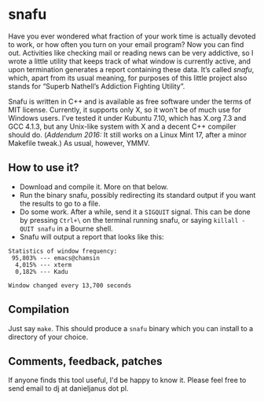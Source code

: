 # snafu

Have you ever wondered what fraction of your work time is actually devoted to work, or how often you turn on your email program? Now you can find out. Activities like checking mail or reading news can be very addictive, so I wrote a little utility that keeps track of what window is currently active, and upon termination generates a report containing these data. It’s called _snafu_, which, apart from its usual meaning, for purposes of this little project also stands for “Superb Nathell’s Addiction Fighting Utility”.

Snafu is written in C++ and is available as free software under the terms of MIT license. Currently, it supports only X, so it won't be of much use for Windows users. I've tested it under Kubuntu 7.10, which has X.org 7.3 and GCC 4.1.3, but any Unix-like system with X and a decent C++ compiler should do. (_Addendum 2016:_ It still works on a Linux Mint 17, after a minor Makefile tweak.) As usual, however, YMMV.

## How to use it?

- Download and compile it. More on that below.
- Run the binary snafu, possibly redirecting its standard output if you want the results to go to a file.
- Do some work. After a while, send it a `SIGQUIT` signal. This can be done by pressing `Ctrl+\` on the terminal running snafu, or saying `killall -QUIT snafu` in a Bourne shell.
- Snafu will output a report that looks like this:

```
Statistics of window frequency:
 95,803% --- emacs@chamsin
  4,015% --- xterm
  0,182% --- Kadu

Window changed every 13,700 seconds
```

## Compilation

Just say `make`. This should produce a `snafu` binary which you can install to a directory of your choice.

## Comments, feedback, patches

If anyone finds this tool useful, I'd be happy to know it. Please feel free to send email to dj at danieljanus dot pl.
